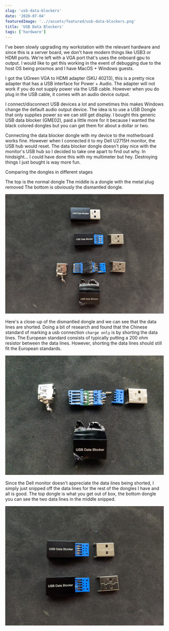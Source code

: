 ```yaml
---
slug: 'usb-data-blockers'
date: '2020-07-04'
featuredImage: '..//assets/featured/usb-data-blockers.png'
title: 'USB Data Blockers'
tags: ['hardware']
---
```


I've been slowly upgrading my workstation with the relevant hardware and since this is a server board, we don't have modern things like USB3 or HDMI ports. We're left with a VGA port that's uses the onboard gpu to output. I would like to get this working in the event of debugging due to the host OS being proxmos and I have MacOS + Windows guests.

I got the UGreen VGA to HDMI adapter (SKU 40213), this is a pretty nice adapter that has a USB interface for Power + Audio. The adapter will not work if you do not supply power via the USB cable. However when you do plug in the USB cable, it comes with an audio device output.

I connect/disconnect USB devices a lot and sometimes this makes Windows change the default audio output device. The idea is to use a USB Dongle that only supplies power so we can still get display. I bought this generic USB data blocker (GME02), paid a little more for it because I wanted the black colored dongles but you can get them for about a dollar or two.

Connecting the data blocker dongle with my device to the motherboard works fine. However when I connected it to my Dell U2715H monitor, the USB hub would reset. The data blocker dongle doesn't play nice with the monitor's USB hub so I decided to take one apart to find out why. In hindsight... I could have done this with my multimeter but hey. Destroying things I just bought is way more fun.

Comparing the dongles in different stages

The top is the normal dongle
The middle is a dongle with the metal plug removed
The bottom is obviously the dismantled dongle.

![Dismantled Dongle](..//assets/posts/usb-data-blockers/01.jpg)

Here's a close-up of the dismantled dongle and we can see that the data lines are shorted. Doing a bit of research and found that the Chinese standard of marking a usb connection `charge only` is by shorting the data lines. The European standard consists of typically putting a 200 ohm resistor between the data lines. However, shorting the data lines should still fit the European standards.

![Close up of dismantled Dongle](..//assets/posts/usb-data-blockers/02.jpg)

Since the Dell monitor doesn't appreciate the data lines being shorted, I simply just snipped off the data lines for the rest of the dongles I have and all is good. The top dongle is what you get out of box, the bottom dongle you can see the two data lines in the middle snipped.

![Fixed Dongle](..//assets/posts/usb-data-blockers/03.jpg)
